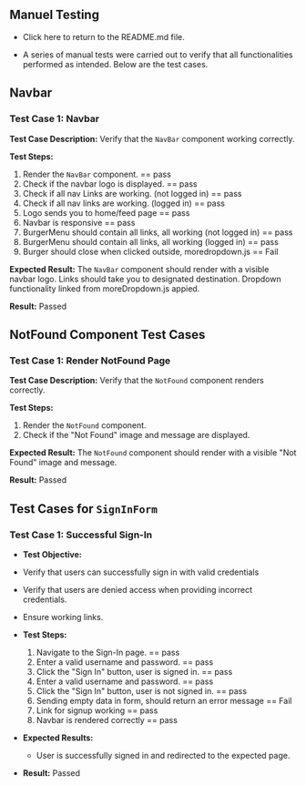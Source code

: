 ## Manuel Testing

- Click here to return to the README.md file.

- A series of manual tests were carried out to verify that all functionalities performed as intended. Below are the test cases.



## Navbar 
### Test Case 1: Navbar

**Test Case Description:** Verify that the `NavBar` component working correctly.

**Test Steps:**
1. Render the `NavBar` component. == pass
2. Check if the navbar logo is displayed. == pass
3. Check if all nav Links are working. (not logged in) == pass
4. Check if all nav links are working. (logged in) == pass
5. Logo sends you to home/feed page == pass
6. Navbar is responsive == pass
7. BurgerMenu should contain all links, all working (not logged in) == pass
8. BurgerMenu should contain all links, all working (logged in) == pass
9. Burger should close when clicked outside, moredropdown.js == Fail


**Expected Result:**
The `NavBar` component should render with a visible navbar logo.
Links should take you to designated destination.
Dropdown functionality linked from moreDropdown.js appied.

**Result:** Passed



## NotFound Component Test Cases

### Test Case 1: Render NotFound Page

**Test Case Description:** Verify that the `NotFound` component renders correctly.

**Test Steps:**
1. Render the `NotFound` component.
2. Check if the "Not Found" image and message are displayed.

**Expected Result:**
The `NotFound` component should render with a visible "Not Found" image and message.

**Result:** Passed


## Test Cases for `SignInForm`

### Test Case 1: Successful Sign-In


- **Test Objective:** 
- Verify that users can successfully sign in with valid credentials
- Verify that users are denied access when providing incorrect credentials.
- Ensure working links.

- **Test Steps:**
   1. Navigate to the Sign-In page. == pass
   2. Enter a valid username and password. == pass
   3. Click the "Sign In" button, user is signed in. == pass
   4. Enter a valid username and password. == pass
   5. Click the "Sign In" button, user is not signed in. == pass
   6. Sending empty data in form, should return an error message == Fail
   7. Link for signup working == pass
   8. Navbar is rendered correctly == pass

- **Expected Results:**
   - User is successfully signed in and redirected to the expected page.
- **Result:** Passed
